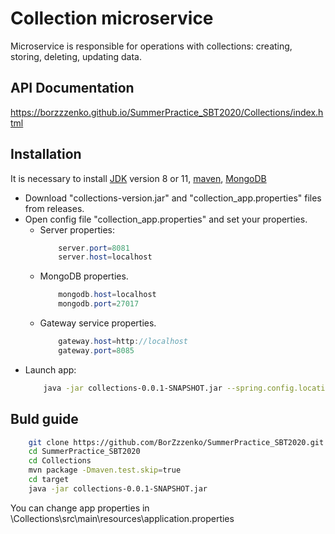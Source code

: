 # Collection microservice
Microservice is responsible for operations with collections: creating, storing, deleting, updating data.

## API Documentation
https://borzzzenko.github.io/SummerPractice_SBT2020/Collections/index.html

## Installation
It is necessary to install [JDK](https://www.oracle.com/java/technologies/javase-jdk11-downloads.html) version 8 or 11, [maven](https://maven.apache.org/install.html), [MongoDB](https://docs.mongodb.com/manual/administration/install-community/)

* Download "collections-version.jar" and "collection_app.properties" files from releases.
* Open config file "collection_app.properties" and set your properties.
    * Server properties:
         ```java
             server.port=8081
             server.host=localhost
         ```
    * MongoDB properties.
      ```java
          mongodb.host=localhost
          mongodb.port=27017
      ```
    * Gateway service properties.
      ```java
          gateway.host=http://localhost
          gateway.port=8085
      ```
* Launch app:
   ```bash
       java -jar collections-0.0.1-SNAPSHOT.jar --spring.config.location=./collections_app.properties
   ```

## Buld guide
```bash
    git clone https://github.com/BorZzzenko/SummerPractice_SBT2020.git
    cd SummerPractice_SBT2020
    cd Collections
    mvn package -Dmaven.test.skip=true
    cd target
    java -jar collections-0.0.1-SNAPSHOT.jar
```
You can change app properties in \Collections\src\main\resources\application.properties


